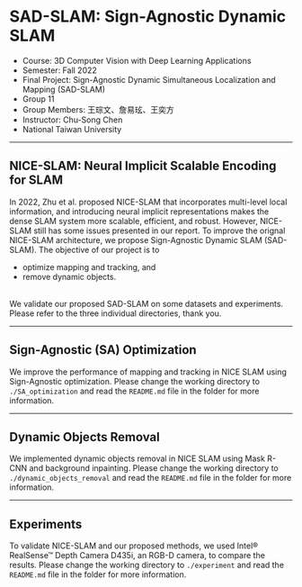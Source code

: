 # SAD-SLAM: Sign-Agnostic Dynamic SLAM


* Course: 3D Computer Vision with Deep Learning Applications 
* Semester: Fall 2022
* Final Project: Sign-Agnostic Dynamic Simultaneous Localization and Mapping (SAD-SLAM)
* Group 11
* Group Members: 王琮文、詹易玹、王奕方
* Instructor: Chu-Song Chen
* National Taiwan University

---

## NICE-SLAM: Neural Implicit Scalable Encoding for SLAM
In 2022, Zhu et al. proposed NICE-SLAM that incorporates multi-level local information, 
and introducing neural implicit representations 
makes the dense SLAM system more scalable, efficient, and robust.
However, NICE-SLAM still has some issues presented in our report. 
To improve the orignal NICE-SLAM architecture, 
we propose Sign-Agnostic Dynamic SLAM (SAD-SLAM). 
The objective of our project is to 
* optimize mapping and tracking, and
* remove dynamic objects.
<br />
We validate our proposed SAD-SLAM on some datasets and experiments. 
Please refer to the three individual directories,  
thank you. 

---

## Sign-Agnostic (SA) Optimization
We improve the performance of mapping and tracking in NICE SLAM using Sign-Agnostic optimization.
Please change the working directory to `./SA_optimization` and read the `README.md` file in the folder for more information.

---

## Dynamic Objects Removal
We implemented dynamic objects removal in NICE SLAM using Mask R-CNN and background inpainting.
Please change the working directory to `./dynamic_objects_removal` and read the `README.md` file in the folder for more information.

---

## Experiments
To validate NICE-SLAM and our proposed methods, we used Intel® RealSense™ Depth Camera D435i, an RGB-D camera, to compare the results. 
Please change the working directory to `./experiment` and read the `README.md` file in the folder for more information.
